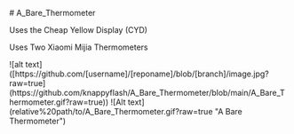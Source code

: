 <P># A_Bare_Thermometer</P>
<P>Uses the Cheap Yellow Display (CYD)</P>
<P>Uses Two Xiaomi Mijia Thermometers</P>
![alt text]([https://github.com/[username]/[reponame]/blob/[branch]/image.jpg?raw=true](https://github.com/knappyflash/A_Bare_Thermometer/blob/main/A_Bare_Thermometer.gif?raw=true))
![Alt text](relative%20path/to/A_Bare_Thermometer.gif?raw=true "A Bare Thermometer")
